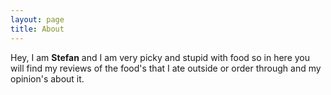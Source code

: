 ```yaml
---
layout: page
title: About
---
```


  Hey, I am <b>Stefan</b> and I am very picky and stupid with food so in here you will find my reviews of the food's that I ate outside or order through and my opinion's about it.

